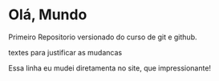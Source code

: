 # Olá, Mundo

Primeiro Repositorio versionado do curso de git e github.

textes para justificar as mudancas

Essa linha eu mudei diretamenta no site, que impressionante!

